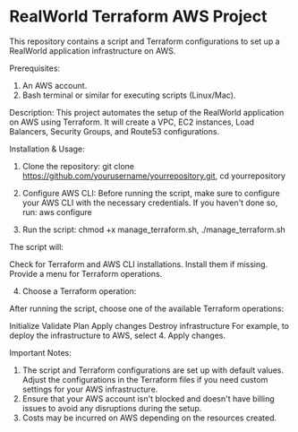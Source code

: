 # RealWorld Terraform AWS Project

This repository contains a script and Terraform configurations to set up a RealWorld application infrastructure on AWS.

Prerequisites:
1. An AWS account.
2. Bash terminal or similar for executing scripts (Linux/Mac).

Description:
This project automates the setup of the RealWorld application on AWS using Terraform. It will create a VPC, EC2 instances, Load Balancers, Security Groups, and Route53 configurations.

Installation & Usage:
1. Clone the repository: git clone https://github.com/yourusername/yourrepository.git, cd yourrepository

2. Configure AWS CLI: Before running the script, make sure to configure your AWS CLI with the necessary credentials. If you haven't done so, run: aws configure

3. Run the script: chmod +x manage_terraform.sh,  ./manage_terraform.sh

The script will:

Check for Terraform and AWS CLI installations.
Install them if missing.
Provide a menu for Terraform operations.

4. Choose a Terraform operation:

After running the script, choose one of the available Terraform operations:

Initialize
Validate
Plan
Apply changes
Destroy infrastructure
For example, to deploy the infrastructure to AWS, select 4. Apply changes.

Important Notes:
1. The script and Terraform configurations are set up with default values. Adjust the configurations in the Terraform files if you need custom settings for your AWS infrastructure.
2. Ensure that your AWS account isn't blocked and doesn't have billing issues to avoid any disruptions during the setup.
3. Costs may be incurred on AWS depending on the resources created.
